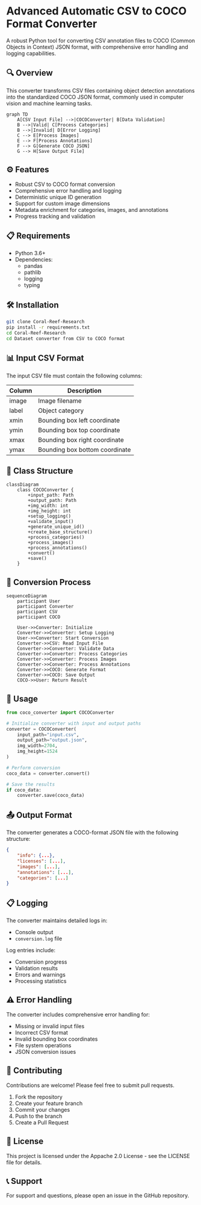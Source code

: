 # Advanced Automatic CSV to COCO Format Converter

A robust Python tool for converting CSV annotation files to COCO (Common Objects in Context) JSON format, with comprehensive error handling and logging capabilities.

## 🔍 Overview

This converter transforms CSV files containing object detection annotations into the standardized COCO JSON format, commonly used in computer vision and machine learning tasks.

```mermaid
graph TD
    A[CSV Input File] -->|COCOConverter| B[Data Validation]
    B -->|Valid| C[Process Categories]
    B -->|Invalid| D[Error Logging]
    C --> E[Process Images]
    E --> F[Process Annotations]
    F --> G[Generate COCO JSON]
    G --> H[Save Output File]
```

## ⚙️ Features

- Robust CSV to COCO format conversion
- Comprehensive error handling and logging
- Deterministic unique ID generation
- Support for custom image dimensions
- Metadata enrichment for categories, images, and annotations
- Progress tracking and validation

## 📋 Requirements

- Python 3.6+
- Dependencies:
  - pandas
  - pathlib
  - logging
  - typing

## 🛠️ Installation

```bash
git clone Coral-Reef-Research
pip install -r requirements.txt
cd Coral-Reef-Research
cd Dataset converter from CSV to COCO format
```

## 📊 Input CSV Format

The input CSV file must contain the following columns:

| Column | Description |
|--------|-------------|
| image  | Image filename |
| label  | Object category |
| xmin   | Bounding box left coordinate |
| ymin   | Bounding box top coordinate |
| xmax   | Bounding box right coordinate |
| ymax   | Bounding box bottom coordinate |

## 🔄 Class Structure

```mermaid
classDiagram
    class COCOConverter {
        +input_path: Path
        +output_path: Path
        +img_width: int
        +img_height: int
        +setup_logging()
        +validate_input()
        +generate_unique_id()
        +create_base_structure()
        +process_categories()
        +process_images()
        +process_annotations()
        +convert()
        +save()
    }
```

## 🔄 Conversion Process

```mermaid
sequenceDiagram
    participant User
    participant Converter
    participant CSV
    participant COCO
    
    User->>Converter: Initialize
    Converter->>Converter: Setup Logging
    User->>Converter: Start Conversion
    Converter->>CSV: Read Input File
    Converter->>Converter: Validate Data
    Converter->>Converter: Process Categories
    Converter->>Converter: Process Images
    Converter->>Converter: Process Annotations
    Converter->>COCO: Generate Format
    Converter->>COCO: Save Output
    COCO->>User: Return Result
```

## 📝 Usage

```python
from coco_converter import COCOConverter

# Initialize converter with input and output paths
converter = COCOConverter(
    input_path="input.csv",
    output_path="output.json",
    img_width=2704,
    img_height=1524
)

# Perform conversion
coco_data = converter.convert()

# Save the results
if coco_data:
    converter.save(coco_data)
```

## 📤 Output Format

The converter generates a COCO-format JSON file with the following structure:

```json
{
    "info": {...},
    "licenses": [...],
    "images": [...],
    "annotations": [...],
    "categories": [...]
}
```

## 📋 Logging

The converter maintains detailed logs in:
- Console output
- `conversion.log` file

Log entries include:
- Conversion progress
- Validation results
- Errors and warnings
- Processing statistics

## ⚠️ Error Handling

The converter includes comprehensive error handling for:
- Missing or invalid input files
- Incorrect CSV format
- Invalid bounding box coordinates
- File system operations
- JSON conversion issues

## 🤝 Contributing

Contributions are welcome! Please feel free to submit pull requests.

1. Fork the repository
2. Create your feature branch
3. Commit your changes
4. Push to the branch
5. Create a Pull Request

## 📄 License

This project is licensed under the Appache 2.0 License - see the LICENSE file for details.

## 📞 Support

For support and questions, please open an issue in the GitHub repository.
